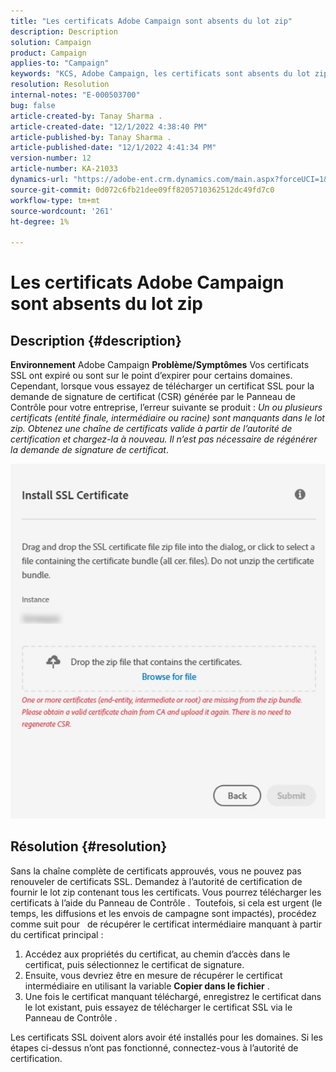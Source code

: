 ```yaml
---
title: "Les certificats Adobe Campaign sont absents du lot zip"
description: Description
solution: Campaign
product: Campaign
applies-to: "Campaign"
keywords: "KCS, Adobe Campaign, les certificats sont absents du lot zip, ssl, domain, control panel"
resolution: Resolution
internal-notes: "E-000503700"
bug: false
article-created-by: Tanay Sharma .
article-created-date: "12/1/2022 4:38:40 PM"
article-published-by: Tanay Sharma .
article-published-date: "12/1/2022 4:41:34 PM"
version-number: 12
article-number: KA-21033
dynamics-url: "https://adobe-ent.crm.dynamics.com/main.aspx?forceUCI=1&pagetype=entityrecord&etn=knowledgearticle&id=18c9699a-9671-ed11-9562-6045bd006239"
source-git-commit: 0d072c6fb21dee09ff8205710362512dc49fd7c0
workflow-type: tm+mt
source-wordcount: '261'
ht-degree: 1%

---
```


# Les certificats Adobe Campaign sont absents du lot zip

## Description {#description}

<b>Environnement</b>
Adobe Campaign
<b>Problème/Symptômes</b>
Vos certificats SSL ont expiré ou sont sur le point d’expirer pour certains domaines. Cependant, lorsque vous essayez de télécharger un certificat SSL pour la demande de signature de certificat (CSR) générée par le Panneau de Contrôle pour votre entreprise, l’erreur suivante se produit : *Un ou plusieurs certificats (entité finale, intermédiaire ou racine) sont manquants dans le lot zip. Obtenez une chaîne de certificats valide à partir de l’autorité de certification et chargez-la à nouveau. Il n’est pas nécessaire de régénérer la demande de signature de certificat*.


![](assets/___1bc9699a-9671-ed11-9562-6045bd006239___.png)


## Résolution {#resolution}


Sans la chaîne complète de certificats approuvés, vous ne pouvez pas renouveler de certificats SSL. Demandez à l’autorité de certification de fournir le lot zip contenant tous les certificats. Vous pourrez télécharger les certificats à l’aide du Panneau de Contrôle .  Toutefois, si cela est urgent (le temps, les diffusions et les envois de campagne sont impactés), procédez comme suit pour &#x200B; &#x200B;  de récupérer le certificat intermédiaire manquant à partir du certificat principal :

1. Accédez aux propriétés du certificat, au chemin d’accès dans le certificat, puis sélectionnez le certificat de signature.
2. Ensuite, vous devriez être en mesure de récupérer le certificat intermédiaire en utilisant la variable <b>Copier dans le fichier</b> .
3. Une fois le certificat manquant téléchargé, enregistrez le certificat dans le lot existant, puis essayez de télécharger le certificat SSL via le Panneau de Contrôle .


Les certificats SSL doivent alors avoir été installés pour les domaines. Si les étapes ci-dessus n’ont pas fonctionné, connectez-vous à l’autorité de certification.
